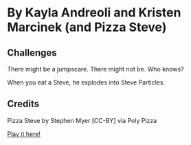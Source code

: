 # By Kayla Andreoli and Kristen Marcinek (and Pizza Steve)

## Challenges

There might be a jumpscare. There might not be. Who knows?

When you eat a Steve, he explodes into Steve Particles.

## Credits

Pizza Steve by Stephen Myer [CC-BY] via Poly Pizza

[Play it here!](https://starishsky.github.io/game615-spring2023-05/exercise05/play/)
